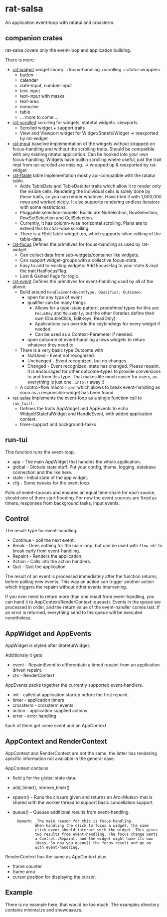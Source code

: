 # rat-salsa

An application event-loop with ratatui and crossterm.

## companion crates

rat-salsa covers only the event-loop and application building.

There is more:

* [rat-widget](https://docs.rs/rat-widget)
  widget library. +focus-handling +scrolling +ratatui-wrappers
    * button
    * calender
    * date-input, number-input
    * text-input
    * text-input with masks
    * text-area
    * menuline
    * table
    * ... more to come ...
* [rat-scrolled](https://docs.rs/rat-scrolled)
  scrolling for widgets, stateful widgets. viewports.
    * Scrolled widget + support traits
    * View and Viewport widget for Widget/StatefulWidget
      -> reexported by rat-widget
* [rat-input](https://docs.rs/rat-input)
  baseline implementation of the widgets without strapped on focus-handling
  and without the scrolling traits. Should be compatible with any existing
  ratatui application. Can be hooked into your own focus-handling.
  Widgets have builtin scrolling where useful, just the trait impl from
  rat-scrolled are missing.
  -> wrapped up & reexported by rat-widget
* [rat-ftable](https://docs.rs/rat-ftable)
  table implementation mostly api-compatible with the ratatui table.
    * Adds TableData and TableDataIter traits which allow it
      to render only the visible cells. Rendering the individual cells
      is solely done by these traits, so you can render whatever.
      Have tried it with 1,000,000 rows and worked nicely.
      It also supports rendering endless iterators with some restrictions.
    * Pluggable selection-models. Builtin are NoSelection, RowSelection,
      RowSetSelection and CellSelection.
    * Currently, it has column-wise horizontal scrolling. Plans are to
      extend this to char-wise scrolling.
    * There is a FEditTable widget too, which supports inline editing
      of the table-data.
* [rat-focus](https://docs.rs/rat-focus)
  Defines the primitives for focus-handling as used by rat-widget.
    * Can collect data from sub-widgets/container like widgets.
    * Can support widget-groups with a collective focus-state.
    * Easy to add to existing widgets: Add FocusFlag to your state
      & impl the trait HasFocusFlag.
    * Lost & Gained flags for logic.
* [rat-event](https://docs.rs/rat-event)
  Defines the primitives for event-handling used by all of the above.
    * Build around `HandleEvent<EventType, Qualifier, Outcome>`.
        * open for any type of event
        * qualifier can be many things
            * Allows for a type-state pattern, predefined types for this
              are `FocusKey` and `MouseOnly`, but the other libraries
              define their own (DoubleClick, EditKeys, ReadOnly)
            * Applications can override the keybindings for every
              widget if needed.
            * Can be used as a Context-Parameter if needed.
        * open outcome of event-handling allows widgets to return
          whatever they need to.
    * There is a very basic type Outcome with
        * NotUsed - Event not recognized.
        * Unchanged - Event recognized, but no changes.
        * Changed - Event recognized, state has changed. Please repaint.
          It is encouraged for other outcome-types to provide conversions
          to and from this type. That makes life much easier for users,
          as everything is just one `.into()` away :)
    * A control-flow macro `flow!` which allows to break event-handling
      as soon as a responsible widget has been found.
* [rat-salsa](https://docs.rs/rat-salsa)
  Implements the event-loop as a single function call to `run_tui()`.
    * Defines the traits AppWidget and AppEvents to echo Widget/StatefulWidget
      and HandleEvent, with added application context.
    * timer-support and background-tasks

## run-tui

This function runs the event-loop.

* app - The main AppWidget that handles the whole application.
* global - Globale state stuff. Put your config, theme, logging, database connection
  and the like here.
* state - Initial state of the app widget.
* cfg - Some tweaks for the event loop.

Polls all event-sources and ensures an equal time-share for each source,
should one of them start flooding. For now the event-sources are fixed
as timers, responses from background tasks, input events.

## Control

The result-type for event-handling:

* Continue - poll the next event.
* Break - Does nothing for the main loop, but can be used with `flow_ok!`
  to break early from event-handling.
* Repaint - Renders the application.
* Action - Calls into the action handlers.
* Quit - Quit the application.

The result of an event is processed immediately after the
function returns, before polling new events. This way an action
can trigger another action which triggers the repaint without
other events intervening.

If you ever need to return more than one result from event-handling,
you can hand it to AppContext/RenderContext::queue(). Events
in the queue are processed in order, and the return value of
the event-handler comes last. If an error is returned, everything
send to the queue will be executed nonetheless.

## AppWidget and AppEvents

AppWidget is styled after StatefulWidget.

Additionaly it gets

* event - RepaintEvent to differentiate a timed repaint from an
  application driven repaint.
* ctx - RenderContext

AppEvents packs together the currently supported event-handlers.

* init - called at application startup before the first repaint.
* timer - application timers
* crossterm - crossterm events.
* action - application supplied actions.
* error - error handling

Each of them get some event and an AppContext.

## AppContext and RenderContext

AppContext and RenderContext are not the same, the latter
has rendering specific information not available in the
general case.

AppContext contains

* field `g` for the global state data.
* add_timer(), remove_timer()
* spawn() - Runs the closure given and returns an Arc<Mutex<bool>>
  that is shared with the worker thread to support basic
  cancellation support.
* queue() - Queues additional results from event-handling.

        Remark: _The main reason for this is focus-handling.
                When handling the click to focus a widget, the same
                click event should interact with the widget. This gives
                two results from event-handling. The focus change wants
                a Control::Repaint, and the widget might have its own 
                ideas. So now you queue() the focus result and go on
                with event-handling. 

RenderContext has the same as AppContext plus

* frame counter
* frame area
* cursor position for displaying the cursor.

## Example

There is no example here, that would be too much.
The examples directory contains minimal.rs and showcase.rs.
